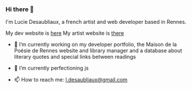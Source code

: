 ### Hi there 👋
I'm Lucie Desaubliaux, a french artist and web developer based in Rennes.

My dev website is [here](https://pquod.github.io/dev_portfolio/)
My artist website is [there](http://luciedesaubliaux.fr)

- 🔭 I’m currently working on my developer portfolio, the Maison de la Poésie de Rennes website and library manager and a database about literary quotes and special links between readings
- 🌱 I’m currently perfectioning js

- 📫 How to reach me: l.desaubliaux@gmail.com

